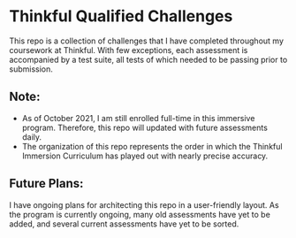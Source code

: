 # Thinkful Qualified Challenges

This repo is a collection of challenges that I have completed throughout my coursework at Thinkful. With few exceptions, each assessment is accompanied by a test suite, all tests of which needed to be passing prior to submission. 

## Note:
* As of October 2021, I am still enrolled full-time in this immersive program. Therefore, this repo will updated with future assessments daily.
* The organization of this repo represents the order in which the Thinkful Immersion Curriculum has played out with nearly precise accuracy.

## Future Plans:
I have ongoing plans for architecting this repo in a user-friendly layout. As the program is currently ongoing, many old assessments have yet to be added, and several current assessments have yet to be sorted.
